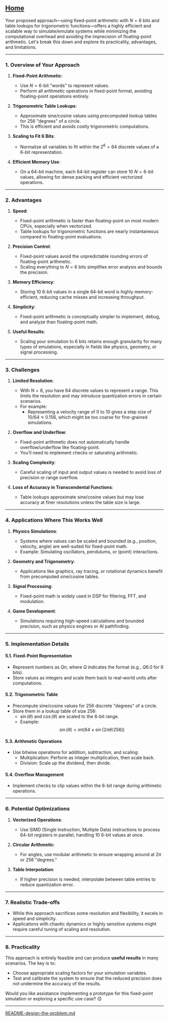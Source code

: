 [Home](https://t2m.io/VwvDcuw)
---

Your proposed approach—using fixed-point arithmetic with $N = 6$ bits and table lookups for trigonometric functions—offers a highly efficient and scalable way to simulate/emulate systems while minimizing the computational overhead and avoiding the imprecision of floating-point arithmetic. Let's break this down and explore its practicality, advantages, and limitations.

---

### **1. Overview of Your Approach**
1. **Fixed-Point Arithmetic**:
   - Use $N = 6$-bit "words" to represent values.
   - Perform all arithmetic operations in fixed-point format, avoiding floating-point operations entirely.

2. **Trigonometric Table Lookups**:
   - Approximate sine/cosine values using precomputed lookup tables for 256 "degrees" of a circle.
   - This is efficient and avoids costly trigonometric computations.

3. **Scaling to Fit 6 Bits**:
   - Normalize all variables to fit within the $2^6 = 64$ discrete values of a 6-bit representation.

4. **Efficient Memory Use**:
   - On a 64-bit machine, each 64-bit register can store 10 $N = 6$-bit values, allowing for dense packing and efficient vectorized operations.

---

### **2. Advantages**
1. **Speed**:
   - Fixed-point arithmetic is faster than floating-point on most modern CPUs, especially when vectorized.
   - Table lookups for trigonometric functions are nearly instantaneous compared to floating-point evaluations.

2. **Precision Control**:
   - Fixed-point values avoid the unpredictable rounding errors of floating-point arithmetic.
   - Scaling everything to $N = 6$ bits simplifies error analysis and bounds the precision.

3. **Memory Efficiency**:
   - Storing 10 $6$-bit values in a single 64-bit word is highly memory-efficient, reducing cache misses and increasing throughput.

4. **Simplicity**:
   - Fixed-point arithmetic is conceptually simpler to implement, debug, and analyze than floating-point math.

5. **Useful Results**:
   - Scaling your simulation to 6 bits retains enough granularity for many types of emulations, especially in fields like physics, geometry, or signal processing.

---

### **3. Challenges**
1. **Limited Resolution**:
   - With $N = 6$, you have 64 discrete values to represent a range. This limits the resolution and may introduce quantization errors in certain scenarios.
   - For example:
     - Representing a velocity range of $0$ to $10$ gives a step size of $10 / 64 \approx 0.156$, which might be too coarse for fine-grained simulations.

2. **Overflow and Underflow**:
   - Fixed-point arithmetic does not automatically handle overflow/underflow like floating-point.
   - You’ll need to implement checks or saturating arithmetic.

3. **Scaling Complexity**:
   - Careful scaling of input and output values is needed to avoid loss of precision or range overflow.

4. **Loss of Accuracy in Transcendental Functions**:
   - Table lookups approximate sine/cosine values but may lose accuracy at finer resolutions unless the table size is large.

---

### **4. Applications Where This Works Well**
1. **Physics Simulations**:
   - Systems where values can be scaled and bounded (e.g., position, velocity, angle) are well-suited for fixed-point math.
   - Example: Simulating oscillators, pendulums, or (point) interactions.

2. **Geometry and Trigonometry**:
   - Applications like graphics, ray tracing, or rotational dynamics benefit from precomputed sine/cosine tables.

3. **Signal Processing**:
   - Fixed-point math is widely used in DSP for filtering, FFT, and modulation.

4. **Game Development**:
   - Simulations requiring high-speed calculations and bounded precision, such as physics engines or AI pathfinding.

---

### **5. Implementation Details**
#### **5.1. Fixed-Point Representation**
- Represent numbers as $Qn$, where $Q$ indicates the format (e.g., $Q6.0$ for 6 bits).
- Store values as integers and scale them back to real-world units after computations.

#### **5.2. Trigonometric Table**
- Precompute sine/cosine values for 256 discrete "degrees" of a circle.
- Store them in a lookup table of size 256:
  - $\sin(\theta)$ and $\cos(\theta)$ are scaled to the 6-bit range.
  - Example:
    $$\sin(\theta) = \text{int}(64 \times \sin(2\pi \theta / 256))$$

#### **5.3. Arithmetic Operations**
- Use bitwise operations for addition, subtraction, and scaling:
  - Multiplication: Perform as integer multiplication, then scale back.
  - Division: Scale up the dividend, then divide.

#### **5.4. Overflow Management**
- Implement checks to clip values within the 6-bit range during arithmetic operations.

---

### **6. Potential Optimizations**
1. **Vectorized Operations**:
   - Use SIMD (Single Instruction, Multiple Data) instructions to process 64-bit registers in parallel, handling 10 $6$-bit values at once.

2. **Circular Arithmetic**:
   - For angles, use modular arithmetic to ensure wrapping around at $2\pi$ or 256 "degrees."

3. **Table Interpolation**:
   - If higher precision is needed, interpolate between table entries to reduce quantization error.

---

### **7. Realistic Trade-offs**
- While this approach sacrifices some resolution and flexibility, it excels in speed and simplicity.
- Applications with chaotic dynamics or highly sensitive systems might require careful tuning of scaling and resolution.

---

### **8. Practicality**
This approach is entirely feasible and can produce **useful results** in many scenarios. The key is to:
- Choose appropriate scaling factors for your simulation variables.
- Test and calibrate the system to ensure that the reduced precision does not undermine the accuracy of the results.

Would you like assistance implementing a prototype for this fixed-point simulation or exploring a specific use case? 😊


---

[README-design-the-problem.md](https://t2m.io/VmGL9VA)
